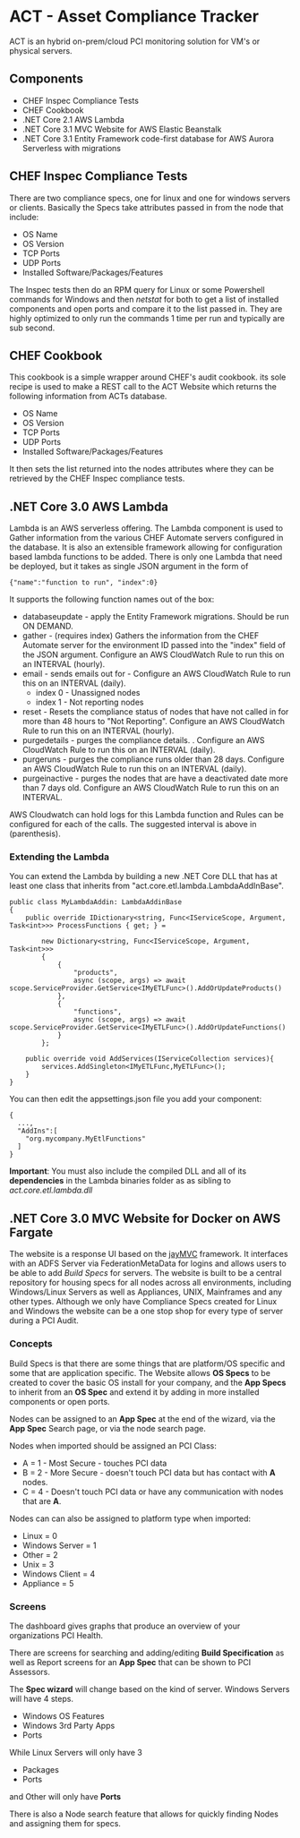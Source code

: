 # ACT - Asset Compliance Tracker
ACT is an hybrid on-prem/cloud PCI monitoring solution for VM's or physical servers.

## Components
- CHEF Inspec Compliance Tests
- CHEF Cookbook
- .NET Core 2.1 AWS Lambda
- .NET Core 3.1 MVC Website for AWS Elastic Beanstalk
- .NET Core 3.1 Entity Framework code-first database for AWS Aurora Serverless with migrations

## CHEF Inspec Compliance Tests
There are two compliance specs, one for linux and one for windows servers or clients.  Basically the Specs take attributes passed in from the node that include:
- OS Name
- OS Version
- TCP Ports
- UDP Ports
- Installed Software/Packages/Features

The Inspec tests then do an RPM query for Linux or some Powershell commands for Windows and then *netstat* for both to get a list of installed components and open ports and compare it to the list passed in.  They are highly optimized to only run the commands 1 time per run and typically are sub second.

## CHEF Cookbook
This cookbook is a simple wrapper around CHEF's audit cookbook.  its sole recipe is used to make a REST call to the ACT Website which returns the following information from ACTs database.
- OS Name
- OS Version
- TCP Ports
- UDP Ports
- Installed Software/Packages/Features

It then sets the list returned into the nodes attributes where they can be retrieved by the CHEF Inspec compliance tests.

## .NET Core 3.0 AWS Lambda
Lambda is an AWS serverless offering. The Lambda component is used to Gather information from the various CHEF Automate servers configured in the database.  It is also an extensible framework allowing for configuration based lambda functions to be added.  There is only one Lambda that need be deployed, but it takes as single JSON argument in the form of

    {"name":"function to run", "index":0}

It supports the following function names out of the box:
- databaseupdate - apply the Entity Framework migrations.  Should be run ON DEMAND.
- gather - (requires index) Gathers the information from the CHEF Automate server for the environment ID passed into the "index" field of the JSON argument. Configure an AWS CloudWatch Rule to run this on an INTERVAL (hourly).
- email - sends emails out for  - Configure an AWS CloudWatch Rule to run this on an INTERVAL (daily).
  - index 0 - Unassigned nodes
  - index 1 - Not reporting nodes
- reset - Resets the compliance status of nodes that have not called in for more than 48 hours to "Not Reporting".  Configure an AWS CloudWatch Rule to run this on an INTERVAL (hourly).
- purgedetails - purges the compliance details. .  Configure an AWS CloudWatch Rule to run this on an INTERVAL (daily).
- purgeruns - purges the compliance runs older than 28 days.  Configure an AWS CloudWatch Rule to run this on an INTERVAL (daily).
- purgeinactive - purges the nodes that are have a deactivated date more than 7 days old.  Configure an AWS CloudWatch Rule to run this on an INTERVAL.

AWS Cloudwatch can hold logs for this Lambda function and Rules can be configured for each of the calls.  The suggested interval is above in (parenthesis).

### Extending the Lambda
You can extend the Lambda by building a new .NET Core DLL that has at least one class that inherits from "act.core.etl.lambda.LambdaAddInBase".  

    public class MyLambdaAddin: LambdaAddinBase
    {
        public override IDictionary<string, Func<IServiceScope, Argument, Task<int>>> ProcessFunctions { get; } =

            new Dictionary<string, Func<IServiceScope, Argument, Task<int>>>
            {
                {
                    "products",
                    async (scope, args) => await scope.ServiceProvider.GetService<IMyETLFunc>().AddOrUpdateProducts()
                },
                {
                    "functions",
                    async (scope, args) => await scope.ServiceProvider.GetService<IMyETLFunc>().AddOrUpdateFunctions()
                }
            };

        public override void AddServices(IServiceCollection services){
            services.AddSingleton<IMyETLFunc,MyETLFunc>();
        }
    }

You can then edit the appsettings.json file you add your component:

    {
      ...,
      "AddIns":[
        "org.mycompany.MyEtlFunctions"
      ]
    }

**Important**: You must also include the compiled DLL and all of its **dependencies** in the Lambda binaries folder as as sibling to *act.core.etl.lambda.dll*

## .NET Core 3.0 MVC Website for Docker on AWS Fargate
The website is a response UI based on the [jayMVC](https://github.com/unscrum/jaymvc) framework.  It interfaces with an ADFS Server via FederationMetaData for logins and allows users to be able to add *Build Specs* for servers. The website is built to be a central repository for housing specs for all nodes across all environments, including Windows/Linux Servers as well as Appliances, UNIX, Mainframes and any other types.  Although we only have Compliance Specs created for Linux and Windows the website can be a one stop shop for every type of server during a PCI Audit.

### Concepts
 Build Specs is that there are some things that are platform/OS specific and some that are application specific.  The Website allows **OS Specs** to be created to cover the basic OS install for your company, and the **App  Specs** to inherit from an **OS Spec** and extend it by adding in more installed components or open ports.

 Nodes can be assigned to an **App Spec** at the end of the wizard, via the **App Spec** Search page, or via the node search page.  

 Nodes when imported should be assigned an PCI Class:
  - A = 1 - Most Secure - touches PCI data
  - B = 2 - More Secure - doesn't touch PCI data but has contact with **A** nodes.
  - C = 4 - Doesn't touch PCI data or have any communication with nodes that are **A**.

  Nodes can can also be assigned to platform type when imported:
  - Linux = 0
  - Windows Server = 1
  - Other = 2
  - Unix = 3
  - Windows Client = 4
  - Appliance = 5

### Screens
The dashboard gives graphs that produce an overview of your organizations PCI Health.

There are screens for searching and adding/editing **Build Specification** as well as Report screens for an **App Spec** that can be shown to PCI Assessors.

The **Spec wizard** will change based on the kind of server. Windows Servers will have 4 steps.
- Windows OS Features
- Windows 3rd Party Apps
- Ports

While Linux Servers will only have 3
- Packages
- Ports

and Other will only have **Ports**

There is also a Node search feature that allows for quickly finding Nodes and assigning them for specs.
